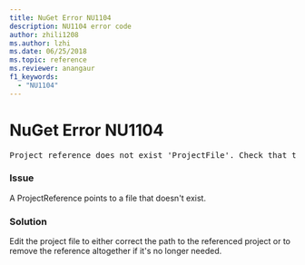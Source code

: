 ```yaml
---
title: NuGet Error NU1104
description: NU1104 error code
author: zhili1208
ms.author: lzhi
ms.date: 06/25/2018
ms.topic: reference
ms.reviewer: anangaur
f1_keywords: 
  - "NU1104"
---
```


# NuGet Error NU1104

<pre>Project reference does not exist 'ProjectFile'. Check that the project reference is valid and that the project file exists.</pre>

### Issue
A ProjectReference points to a file that doesn't exist.

### Solution
Edit the project file to either correct the path to the referenced project or to remove the reference altogether if it's no longer needed.